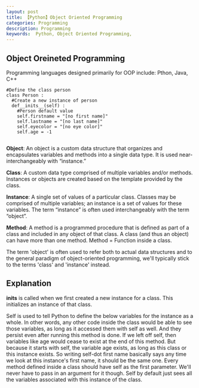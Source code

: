 ```yaml
---
layout: post
title: 【Python】Object Oriented Programming
categories: Programming
description: Programming
keywords:  Python, Object Oriented Programming,
---
```


## Object Oreineted Programming

Programming languages designed primarily for OOP include: Pthon, Java, C++

```
#Define the class person
class Person :
  #Create a new instance of person
  def__inits__(self) :
    #Person default value
    self.firstname = "[no first name]"
    self.lastname = "[no last name]"
    self.eyecolor = "[no eye color]"
    self.age = -1
    
```

**Object**: An object is a custom data structure that organizes and encapsulates variables and methods into a single data type. It is used near-interchangeably with “instance.”


**Class**: A custom data type comprised of multiple variables and/or methods. Instances or objects are created based on the template provided by the class.


**Instance**: A single set of values of a particular class. Classes may be comprised of multiple variables; an instance is a set of values for these variables. The term “instance” is often used interchangeably with the term “object”.


**Method**: A method is a programmed procedure that is defined as part of a class and included in any object of that class. A class (and thus an object) can have more than one method. Method = Function inside a class.

The term 'object' is often used to refer both to actual data structures and to the general paradigm of object-oriented programming, we'll typically stick to the terms 'class' and 'instance' instead.


## Explanation

__inits__ is called when we first created a new instance for a class. This initializes an instance of that class.

Self is used to tell Python to define the below variables for the instance as a whole. In other words, any other code inside the class would be able to see those variables, as long as it accessed them with self as well. And they persist even after running this method is done. If we left off self, then variables like age would cease to exist at the end of this method. But because it starts with self, the variable age exists, as long as this class or this instance exists. So writing self-dot first name basically says any time we look at this instance's first name, it should be the same one. Every method defined inside a class should have self as the first parameter. We'll never have to pass in an argument for it though. Self by default just sees all the variables associated with this instance of the class.
